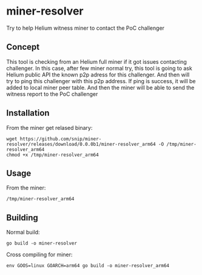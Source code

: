 # miner-resolver
Try to help Helium witness miner to contact the PoC challenger

## Concept
This tool is checking from an Helium full miner if it got issues contacting challenger.
In this case, after few miner normal try, this tool is going to ask Helium public API the known p2p adress for this challenger.
And then will try to ping this challenger with this p2p address.
If ping is success, it will be added to local miner peer table. And then the miner will be able to send the witness report to the PoC challenger

## Installation
From the miner get relased binary:
```
wget https://github.com/snip/miner-resolver/releases/download/0.0.0b1/miner-resolver_arm64 -O /tmp/miner-resolver_arm64
chmod +x /tmp/miner-resolver_arm64
```

## Usage
From the miner:
```
/tmp/miner-resolver_arm64
```


## Building

Normal build:
```
go build -o miner-resolver
```

Cross compiling for miner:
```
env GOOS=linux GOARCH=arm64 go build -o miner-resolver_arm64
```
